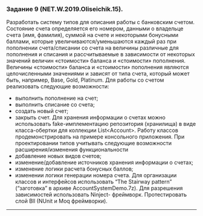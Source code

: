 ### Задание 9 (NET.W.2019.Oliseichik.15).
Разработать систему типов для описания работы с банковским счетом.
Состояние счета определяется его номером, данными о владельце счета (имя,
фамилия), суммой на счете и некоторыми бонусными баллами, которые
увеличиваются/уменьшаются каждый раз при пополнении счета/списании со счета на
величины различные для пополнения и списания и рассчитываемые в зависимости от
некоторых значений величин «стоимости» баланса и «стоимости» пополнения.
Величины «стоимости» баланса и «стоимости» пополнения являются целочисленными
значениями и зависят от типа счета, который может быть, например, Base, Gold,
Platinum.
Для работы со счетом реализовать следующие возможности:
   + выполнить пополнение на счет;
   + выполнить списание со счета;
   + создать новый счет;
   + закрыть счет.
Для хранения информации о счетах можно использовать fake-имплементацию
репозитория (хранилища) в виде класса-обертки для коллекции List&lt;Account&gt;.
Работу классов продемонстрировать на примере консольного приложения.
При проектировании типов учитывать следующие возможности
расширения/изменения функциональности
   + добавление новых видов счетов;
   + изменение/добавление источников хранения информации о счетах;
   + изменение логики расчета бонусных баллов;
   + изменении логики генерации номера счета.
Для организации классов и интерфейсов использовать “The Stairway pattern”
(“заготовка” в архиве AccountSystemDemo.7z).
Для разрешения зависимостей использовать Ninject- фреймворк.
Протестировать слой Bll (NUnit и Moq фреймворки).

---

